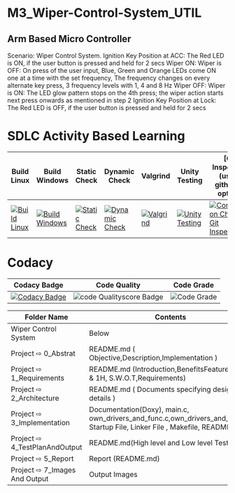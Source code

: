 # M3_Wiper-Control-System_UTIL

## Arm Based Micro Controller
Scenario: Wiper Control System. Ignition Key Position at ACC: The Red LED is ON, if the user button is pressed and held for 2 secs Wiper ON: Wiper is OFF: On press of the user input, Blue, Green and Orange LEDs come ON one at a time with the set frequency, The frequency changes on every alternate key press, 3 frequency levels with 1, 4 and 8 Hz Wiper OFF: Wiper is ON: The LED glow pattern stops on the 4th press; the wiper action starts next press onwards as mentioned in step 2 Ignition Key Position at Lock: The Red LED is OFF, if the user button is pressed and held for 2 secs


# SDLC Activity Based Learning
 
 Build Linux | Build Windows | Static Check | Dynamic Check | Valgrind | Unity Testing | [Git Inspector](using github.io option)
------| ------- |---------- | ------- |------- |-------|--------------
[![Build Linux](https://github.com/JyothiPavuluri/M3_Wiper-Control-System_UTIL/actions/workflows/Build%20Linux.yml/badge.svg)](https://github.com/JyothiPavuluri/M3_Wiper-Control-System_UTIL/actions/workflows/Build%20Linux.yml) | [![Build Windows](https://github.com/JyothiPavuluri/M3_Wiper-Control-System_UTIL/actions/workflows/Windows.yml/badge.svg)](https://github.com/JyothiPavuluri/M3_Wiper-Control-System_UTIL/actions/workflows/Windows.yml) | [![Static Check](https://github.com/JyothiPavuluri/M3_Wiper-Control-System_UTIL/actions/workflows/Static.yml/badge.svg)](https://github.com/JyothiPavuluri/M3_Wiper-Control-System_UTIL/actions/workflows/Static.yml) | [![Dynamic Check](https://github.com/JyothiPavuluri/M3_Wiper-Control-System_UTIL/actions/workflows/Dynamic.yml/badge.svg)](https://github.com/JyothiPavuluri/M3_Wiper-Control-System_UTIL/actions/workflows/Dynamic.yml) | [![Valgrind](https://github.com/JyothiPavuluri/M3_Wiper-Control-System_UTIL/actions/workflows/Valgrind.yml/badge.svg)](https://github.com/JyothiPavuluri/M3_Wiper-Control-System_UTIL/actions/workflows/Valgrind.yml) | [![Unity Testing](https://github.com/JyothiPavuluri/M3_Wiper-Control-System_UTIL/actions/workflows/Unity%20Testing.yml/badge.svg)](https://github.com/JyothiPavuluri/M3_Wiper-Control-System_UTIL/actions/workflows/Unity%20Testing.yml) | [![Contribution Check-Git Inspector](https://github.com/JyothiPavuluri/M3_Wiper-Control-System_UTIL/actions/workflows/Inspector.yml/badge.svg)](https://github.com/JyothiPavuluri/M3_Wiper-Control-System_UTIL/actions/workflows/Inspector.yml) |

# Codacy

Codacy Badge | Code Quality | Code Grade |
------| ------- |---------- |
| [![Codacy Badge](https://app.codacy.com/project/badge/Grade/d36ad03558464184b1bf7e2c3b472f8a)](https://www.codacy.com/gh/JyothiPavuluri/M3_Wiper-Control-System_UTIL/dashboard?utm_source=github.com&amp;utm_medium=referral&amp;utm_content=JyothiPavuluri/M3_Wiper-Control-System_UTIL&amp;utm_campaign=Badge_Grade) | ![code Qualityscore Badge](https://api.codiga.io/project/33488/score/svg) | ![Code Grade](https://api.codiga.io/project/33488/status/svg) |
 
 
 
| Folder Name | Contents |
|---|---|
| Wiper Control System | Below |
| Project ⇨ 0_Abstrat | README.md ( Objective,Description,Implementation ) |
| Project ⇨ 1_Requirements | README.md (Introduction,BenefitsFeatures,5W's & 1H, S.W.O.T,Requirements)  |
| Project ⇨ 2_Architecture | README.md ( Documents specifying design details ) |
| Project ⇨ 3_Implementation | Documentation(Doxy), main.c, own_drivers_and_func.c,own_drivers_and_func.h, Startup File, Linker File , Makefile, README.md |
| Project ⇨ 4_TestPlanAndOutput | README.md(High level and Low level Test plan) |
| Project ⇨ 5_Report | Report (README.md) |
| Project ⇨ 7_Images And Output | Output Images |
